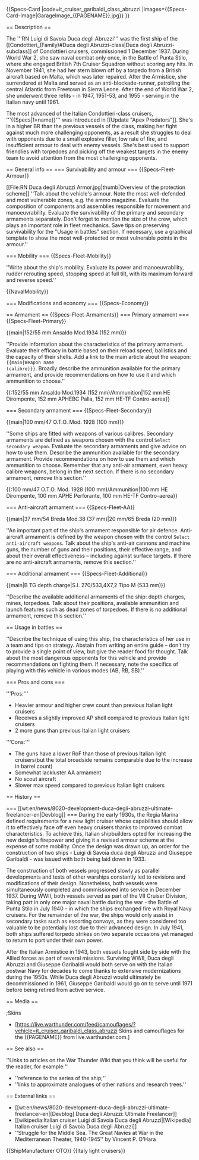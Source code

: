 {{Specs-Card
|code=it_cruiser_garibaldi_class_abruzzi
|images={{Specs-Card-Image|GarageImage_{{PAGENAME}}.jpg}}
}}

== Description ==
<!-- ''In the first part of the description, cover the history of the ship's creation and military application. In the second part, tell the reader about using this ship in the game. Add a screenshot: if a beginner player has a hard time remembering vehicles by name, a picture will help them identify the ship in question.'' -->
The '''RN Luigi di Savoia Duca degli Abruzzi''' was the first ship of the [[Condottieri_(Family)#Duca degli Abruzzi-class|Duca degli Abruzzi-subclass]] of Condottieri cruisers, commissioned 1 December 1937. During World War 2, she saw naval combat only once, in the Battle of Punta Stilo, where she engaged British 7th Cruiser Squadron without scoring any hits. In November 1941, she had her stern blown off by a torpedo from a British aircraft based on Malta, which was later repaired. After the Armistice, she surrendered at Malta and served as an anti-blockade-runner, patrolling the central Atlantic from Freetown in Sierra Leone. After the end of World War 2, she underwent three refits - in 1947, 1951-53, and 1955 - serving in the Italian navy until 1961.

The most advanced of the Italian Condottieri-class cruisers, '''{{Specs|1=name}}''' was introduced in [[Update "Apex Predators"]]. She's in a higher BR than the previous vessels of the class, making her fight against much more challenging opponents, as a result she struggles to deal with opponents due to a small explosive filler, low rate of fire, and insufficient armour to deal with enemy vessels. She's best used to support friendlies with torpedoes and picking off the weakest targets in the enemy team to avoid attention from the most challenging opponents.

== General info ==
=== Survivability and armour ===
{{Specs-Fleet-Armour}}
<!-- ''Talk about the vehicle's armour. Note the most well-defended and most vulnerable zones, e.g. the ammo magazine. Evaluate the composition of components and assemblies responsible for movement and manoeuvrability. Evaluate the survivability of the primary and secondary armaments separately. Don't forget to mention the size of the crew, which plays an important role in fleet mechanics. Save tips on preserving survivability for the "Usage in battles" section. If necessary, use a graphical template to show the most well-protected or most vulnerable points in the armour.'' -->
[[File:RN Duca degli Abruzzi Armor.jpg|thumb|Overview of the protection scheme]]
''Talk about the vehicle's armour. Note the most well-defended and most vulnerable zones, e.g. the ammo magazine. Evaluate the composition of components and assemblies responsible for movement and manoeuvrability. Evaluate the survivability of the primary and secondary armaments separately. Don't forget to mention the size of the crew, which plays an important role in fleet mechanics. Save tips on preserving survivability for the "Usage in battles" section. If necessary, use a graphical template to show the most well-protected or most vulnerable points in the armour.''

=== Mobility ===
{{Specs-Fleet-Mobility}}
<!-- ''Write about the ship's mobility. Evaluate its power and manoeuvrability, rudder rerouting speed, stopping speed at full tilt, with its maximum forward and reverse speed.'' -->
''Write about the ship's mobility. Evaluate its power and manoeuvrability, rudder rerouting speed, stopping speed at full tilt, with its maximum forward and reverse speed.''

{{NavalMobility}}

=== Modifications and economy ===
{{Specs-Economy}}

== Armament ==
{{Specs-Fleet-Armaments}}
=== Primary armament ===
{{Specs-Fleet-Primary}}
<!-- ''Provide information about the characteristics of the primary armament. Evaluate their efficacy in battle based on their reload speed, ballistics and the capacity of their shells. Add a link to the main article about the weapon: <code><nowiki>{{main|Weapon name (calibre)}}</nowiki></code>. Broadly describe the ammunition available for the primary armament, and provide recommendations on how to use it and which ammunition to choose.'' -->
{{main|152/55 mm Ansaldo Mod.1934 (152 mm)}}

''Provide information about the characteristics of the primary armament. Evaluate their efficacy in battle based on their reload speed, ballistics and the capacity of their shells. Add a link to the main article about the weapon: <code><nowiki>{{main|Weapon name (calibre)}}</nowiki></code>. Broadly describe the ammunition available for the primary armament, and provide recommendations on how to use it and which ammunition to choose.''

{{:152/55 mm Ansaldo Mod.1934 (152 mm)/Ammunition|152 mm HE Dirompente, 152 mm APHEBC Palla, 152 mm HE-TF Contro-aerea}}

=== Secondary armament ===
{{Specs-Fleet-Secondary}}
<!-- ''Some ships are fitted with weapons of various calibres. Secondary armaments are defined as weapons chosen with the control <code>Select secondary weapon</code>. Evaluate the secondary armaments and give advice on how to use them. Describe the ammunition available for the secondary armament. Provide recommendations on how to use them and which ammunition to choose. Remember that any anti-air armament, even heavy calibre weapons, belong in the next section. If there is no secondary armament, remove this section.'' -->
{{main|100 mm/47 O.T.O. Mod. 1928 (100 mm)}}

''Some ships are fitted with weapons of various calibres. Secondary armaments are defined as weapons chosen with the control <code>Select secondary weapon</code>. Evaluate the secondary armaments and give advice on how to use them. Describe the ammunition available for the secondary armament. Provide recommendations on how to use them and which ammunition to choose. Remember that any anti-air armament, even heavy calibre weapons, belong in the next section. If there is no secondary armament, remove this section.''

{{:100 mm/47 O.T.O. Mod. 1928 (100 mm)/Ammunition|100 mm HE Dirompente, 100 mm APHE Perforante, 100 mm HE-TF Contro-aerea}}

=== Anti-aircraft armament ===
{{Specs-Fleet-AA}}
<!-- ''An important part of the ship's armament responsible for air defence. Anti-aircraft armament is defined by the weapon chosen with the control <code>Select anti-aircraft weapons</code>. Talk about the ship's anti-air cannons and machine guns, the number of guns and their positions, their effective range, and about their overall effectiveness – including against surface targets. If there are no anti-aircraft armaments, remove this section.'' -->
{{main|37 mm/54 Breda Mod.38 (37 mm)|20 mm/65 Breda (20 mm)}}

''An important part of the ship's armament responsible for air defence. Anti-aircraft armament is defined by the weapon chosen with the control <code>Select anti-aircraft weapons</code>. Talk about the ship's anti-air cannons and machine guns, the number of guns and their positions, their effective range, and about their overall effectiveness – including against surface targets. If there are no anti-aircraft armaments, remove this section.''

=== Additional armament ===
{{Specs-Fleet-Additional}}
<!-- ''Describe the available additional armaments of the ship: depth charges, mines, torpedoes. Talk about their positions, available ammunition and launch features such as dead zones of torpedoes. If there is no additional armament, remove this section.'' -->
{{main|B TG depth charge|S.I. 270/533,4X7,2 Tipo M (533 mm)}}

''Describe the available additional armaments of the ship: depth charges, mines, torpedoes. Talk about their positions, available ammunition and launch features such as dead zones of torpedoes. If there is no additional armament, remove this section.''

== Usage in battles ==
<!-- ''Describe the technique of using this ship, the characteristics of her use in a team and tips on strategy. Abstain from writing an entire guide – don't try to provide a single point of view, but give the reader food for thought. Talk about the most dangerous opponents for this vehicle and provide recommendations on fighting them. If necessary, note the specifics of playing with this vehicle in various modes (AB, RB, SB).'' -->''Describe the technique of using this ship, the characteristics of her use in a team and tips on strategy. Abstain from writing an entire guide – don't try to provide a single point of view, but give the reader food for thought. Talk about the most dangerous opponents for this vehicle and provide recommendations on fighting them. If necessary, note the specifics of playing with this vehicle in various modes (AB, RB, SB).''

=== Pros and cons ===
<!-- ''Summarise and briefly evaluate the vehicle in terms of its characteristics and combat effectiveness. Mark its pros and cons in the bulleted list. Try not to use more than 6 points for each of the characteristics. Avoid using categorical definitions such as "bad", "good" and the like - use substitutions with softer forms such as "inadequate" and "effective".'' -->

'''Pros:'''

* Heavier armour and higher crew count than previous Italian light cruisers
* Receives a slightly improved AP shell compared to previous Italian light cruisers
* 2 more guns than previous Italian light cruisers

'''Cons:'''

* The guns have a lower RoF than those of previous Italian light cruisers(but the total broadside remains comparable due to the increase in barrel count)
* Somewhat lackluster AA armament
* No scout aircraft
* Slower max speed compared to previous Italian light cruisers

== History ==
<!-- ''Describe the history of the creation and combat usage of the ship in more detail than in the introduction. If the historical reference turns out to be too long, take it to a separate article, taking a link to the article about the ship and adding a block "/History" (example: <nowiki>https://wiki.warthunder.com/(Ship-name)/History</nowiki>) and add a link to it here using the <code>main</code> template. Be sure to reference text and sources by using <code><nowiki><ref></ref></nowiki></code>, as well as adding them at the end of the article with <code><nowiki><references /></nowiki></code>. This section may also include the ship's dev blog entry (if applicable) and the in-game encyclopedia description (under <code><nowiki>=== In-game description ===</nowiki></code>, also if applicable).'' -->

=== [[wt:en/news/8020-development-duca-degli-abruzzi-ultimate-freelancer-en|Devblog]] ===
During the early 1930s, the Regia Marina defined requirements for a new light cruiser whose capabilities should allow it to effectively face off even heavy cruisers thanks to improved combat characteristics. To achieve this, Italian shipbuilders opted for increasing the new design's firepower and giving it a revised armour scheme at the expense of some mobility. Once the design was drawn up, an order for the construction of two ships - Luigi di Savoia duca degli Abruzzi and Giuseppe Garibaldi - was issued with both being laid down in 1933.

The construction of both vessels progressed slowly as parallel developments and tests of other warships constantly led to revisions and modifications of their design. Nonetheless, both vessels were simultaneously completed and commissioned into service in December 1937. During WWII, both vessels served as part of the VII Cruiser Division, taking part in only one major naval battle during the war - the Battle of Punta Stilo in July 1940 - in which the ships exchanged fire with Royal Navy cruisers. For the remainder of the war, the ships would only assist in secondary tasks such as escorting convoys, as they were considered too valuable to be potentially lost due to their advanced design. In July 1941, both ships suffered torpedo strikes on two separate occasions yet managed to return to port under their own power.

After the Italian Armistice in 1943, both vessels fought side by side with the Allied forces as part of several missions. Surviving WWII, Duca degli Abruzzi and Giuseppe Garibaldi would both serve on with the Italian postwar Navy for decades to come thanks to extensive modernizations during the 1950s. While Duca degli Abruzzi would ultimately be decommissioned in 1961, Giuseppe Garibaldi would go on to serve until 1971 before being retired from active service.

== Media ==
<!-- ''Excellent additions to the article would be video guides, screenshots from the game, and photos.'' -->

;Skins

* [https://live.warthunder.com/feed/camouflages/?vehicle=it_cruiser_garibaldi_class_abruzzi Skins and camouflages for the {{PAGENAME}} from live.warthunder.com.]

== See also ==
<!-- ''Links to articles on the War Thunder Wiki that you think will be useful for the reader, for example:''
* ''reference to the series of the ship;''
* ''links to approximate analogues of other nations and research trees.'' -->
''Links to articles on the War Thunder Wiki that you think will be useful for the reader, for example:''

* ''reference to the series of the ship;''
* ''links to approximate analogues of other nations and research trees.''

== External links ==
<!-- ''Paste links to sources and external resources, such as:''
* ''topic on the official game forum;''
* ''other literature.'' -->

* [[wt:en/news/8020-development-duca-degli-abruzzi-ultimate-freelancer-en|[Devblog] Duca degli Abruzzi: Ultimate Freelancer]]
* [[wikipedia:Italian cruiser Luigi di Savoia Duca degli Abruzzi|[Wikipedia] Italian cruiser Luigi di Savoia Duca degli Abruzzi]]
* ''Struggle for the Middle Sea. The Great Navies at War in the Mediterranean Theater, 1940-1945'' by Vincent P. O'Hara

{{ShipManufacturer OTO}}
{{Italy light cruisers}}